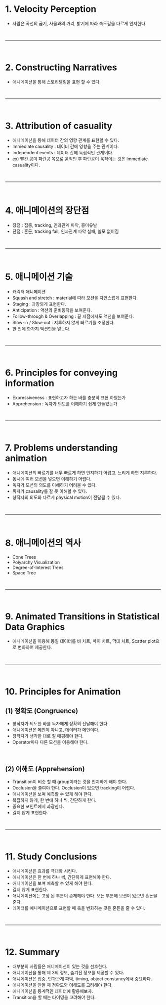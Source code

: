 # 1. Velocity Perception
 - 사람은 곡선의 굽기, 사물과의 거리, 밝기에 따라 속도감을 다르게 인지한다.

<br>
<hr>
<br>

# 2. Constructing Narratives
 - 애니메이션을 통해 스토리텔링을 표현 할 수 있다.


<br>
<hr>
<br>


# 3. Attribution of casuality
 - 애니메이션을 통해 데이터 간의 영향 관계를 표현할 수 있다.
 - Immediate causality : 데이터 간에 영향을 주는 관계이다.
 - Independent events : 데이터 간에 독립적인 관계이다.
 - ex) 빨간 공이 파란공 쪽으로 움직인 후 파란공이 움직이는 것은 Immediate casuality이다.


<br>
<hr>
<br>


# 4. 애니메이션의 장단점
 - 장점 : 집중, tracking, 인과관계 파악, 흥미유발
 - 단점 : 혼돈, tracking fail, 인과관계 파악 실패, 쓸모 없어짐


<br>
<hr>
<br>


# 5. 애니메이션 기술
 - 캐릭터 애니메이션
 - Squash and stretch : material에 따라 모션을 자연스럽게 표현한다.
 - Staging : 과장되게 표현한다.
 - Anticipation : 액션의 준비동작을 보여준다.
 - Follow-through & Overlapping : 끝 지점에서도 액션을 보여준다.
 - Slow-in / Slow-out : 지루하지 않게 빠르기를 조정한다.
 - 한 번에 한가지 액션만을 넣는다.


<br>
<hr>
<br>


# 6. Principles for conveying information
 - Expressiveness : 표현하고자 하는 바를 충분히 표현 하였는가
 - Apprehension : 독자가 의도를 이해하기 쉽게 만들었는가


<br>
<hr>
<br>


# 7. Problems understanding animation
 - 애니메이션의 빠르기를 너무 빠르게 하면 인지하기 어렵고, 느리게 하면 지루하다.
 - 동시에 여러 모션을 넣으면 이해하기 어렵다.
 - 독자가 모션의 의도를 이해하기 어려울 수 있다.
 - 독자가 causality를 잘 못 이해할 수 있다.
 - 창작자의 의도와 다르게 physical motion이 전달될 수 있다.


<br>
<hr>
<br>


# 8. 애니메이션의 역사
 - Cone Trees
 - Polyarchy Visualization
 - Degree-of-Interest Trees
 - Space Tree


<br>
<hr>
<br>


# 9. Animated Transitions in Statistical Data Graphics
 - 애니메이션을 이용해 동일 데이터를 바 차트, 파이 차트, 막대 차트, Scatter plot으로 변화하여 제공한다.


<br>
<hr>
<br>


# 10. Principles for Animation
## (1) 정확도 (Congruence)
  - 창작자가 의도한 바를 독자에게 정확히 전달해야 한다.
  - 애니메이션은 메인이 아니고, 데이터가 메인이다.
  - 창작자가 생각한 대로 잘 매핑해야 한다.
  - Operator마다 다른 모션을 이용해야 한다.

<br>

## (2) 이해도 (Apprehension)
  - Transition이 비슷 할 때 group이라는 것을 인지하게 해야 한다.
  - Occlusion을 줄여야 한다. Occlusion이 있으면 tracking이 어렵다.
  - 애니메이션을 보며 예측할 수 있게 해야 한다.
  - 복잡하지 않게, 한 번에 하나 씩, 간단하게 한다.
  - 중요한 포인트에서 과장한다.
  - 길지 않게 표현한다.


<br>
<hr>
<br>


# 11. Study Conclusions
 - 애니메이션은 효과를 극대화 시킨다.
 - 애니메이션은 한 번에 하나 씩, 간단하게 표현해야 한다.
 - 애니메이션을 보며 예측할 수 있게 해야 한다.
 - 길지 않게 표현한다.
 - 애니메이션에는 고정 된 부분이 존재해야 한다. 모든 부분에 모션이 있으면 혼돈을 준다.
 - 데이터를 애니메이션으로 표현할 때 축을 변화하는 것은 혼돈을 줄 수 있다.


<br>
<hr>
<br>


# 12. Summary
 - 대부분의 사람들은 애니메이션이 있는 것을 선호한다.
 - 애니메이션을 통해 제 3의 정보, 숨겨진 정보를 제공할 수 있다.
 - 애니메이션은 집중, 인과관계 파악, timing, object constancy에서 중요하다.
 - 애니메이션을 만들 때 정확도와 이해도를 고려해야 한다.
 - 애니메이션을 통계적인 데이터에 활용해보자.
 - Transition을 할 때는 타이밍을 고려해야 한다.
